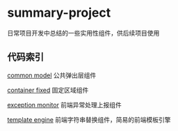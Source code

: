 ﻿# summary-project
日常项目开发中总结的一些实用性组件，供后续项目使用 

## 代码索引

   [common model](https://github.com/iiling/summary-project/tree/master/common%20model)   公共弹出层组件


   [container fixed](https://github.com/iiling/summary-project/tree/master/container%20fixed)   固定区域组件

   [exception monitor](https://github.com/iiling/summary-project/tree/master/exception%20monitor)   前端异常处理上报组件
    
   [template engine](https://github.com/iiling/summary-project/tree/master/template%20engine)   前端字符串替换组件，简易的前端模板引擎
